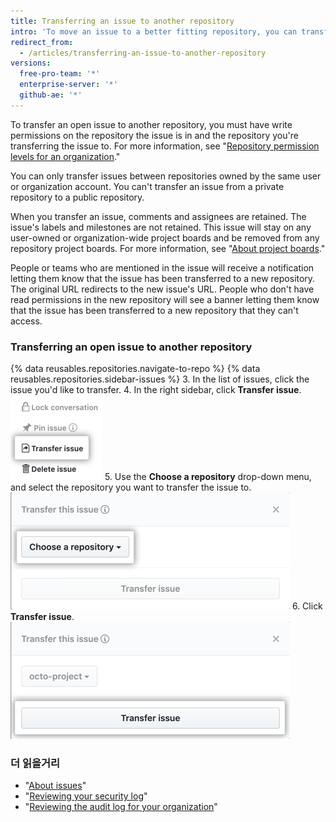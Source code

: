 ```yaml
---
title: Transferring an issue to another repository
intro: 'To move an issue to a better fitting repository, you can transfer open issues to other repositories.'
redirect_from:
  - /articles/transferring-an-issue-to-another-repository
versions:
  free-pro-team: '*'
  enterprise-server: '*'
  github-ae: '*'
---
```


To transfer an open issue to another repository, you must have write permissions on the repository the issue is in and the repository you're transferring the issue to. For more information, see "[Repository permission levels for an organization](/articles/repository-permission-levels-for-an-organization)."

You can only transfer issues between repositories owned by the same user or organization account. You can't transfer an issue from a private repository to a public repository.

When you transfer an issue, comments and assignees are retained. The issue's labels and milestones are not retained. This issue will stay on any user-owned or organization-wide project boards and be removed from any repository project boards. For more information, see "[About project boards](/articles/about-project-boards)."

People or teams who are mentioned in the issue will receive a notification letting them know that the issue has been transferred to a new repository. The original URL redirects to the new issue's URL. People who don't have read permissions in the new repository will see a banner letting them know that the issue has been transferred to a new repository that they can't access.

### Transferring an open issue to another repository

{% data reusables.repositories.navigate-to-repo %}
{% data reusables.repositories.sidebar-issues %}
3. In the list of issues, click the issue you'd like to transfer.
4. In the right sidebar, click **Transfer issue**. ![Button to transfer issue](/assets/images/help/repository/transfer-issue.png)
5. Use the **Choose a repository** drop-down menu, and select the repository you want to transfer the issue to. ![Choose a repository selection](/assets/images/help/repository/choose-a-repository.png)
6. Click **Transfer issue**. ![Transfer issue button](/assets/images/help/repository/transfer-issue-button.png)

### 더 읽을거리

- "[About issues](/articles/about-issues)"
- "[Reviewing your security log](/articles/reviewing-your-security-log)"
- "[Reviewing the audit log for your organization](/articles/reviewing-the-audit-log-for-your-organization)"
